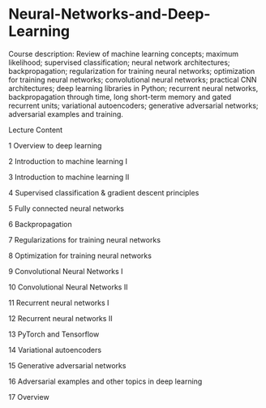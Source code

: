 # Neural-Networks-and-Deep-Learning
Course description: Review of machine learning concepts; maximum likelihood; supervised classification; neural network architectures; backpropagation; regularization for training neural networks; optimization for training neural networks; convolutional neural networks; practical CNN architectures; deep learning libraries in Python; recurrent neural networks, backpropagation through time, long short-term memory and gated recurrent units; variational autoencoders; generative adversarial networks; adversarial examples and training.

Lecture Content

1 Overview to deep learning

2 Introduction to machine learning I

3 Introduction to machine learning II

4 Supervised classification & gradient descent principles

5 Fully connected neural networks

6 Backpropagation

7 Regularizations for training neural networks

8 Optimization for training neural networks

9 Convolutional Neural Networks I

10 Convolutional Neural Networks II

11 Recurrent neural networks I

12 Recurrent neural networks II

13 PyTorch and Tensorflow

14 Variational autoencoders

15 Generative adversarial networks

16 Adversarial examples and other topics in deep learning

17 Overview
